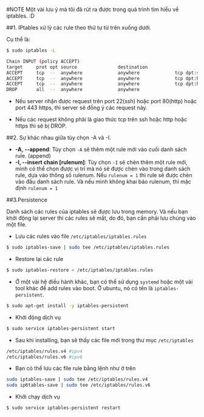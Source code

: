 #NOTE
Một vài lưu ý mà tôi đã rút ra được trong quá trình tìm hiểu về iptables. :D

##1. IPtables xử lý các rule theo thứ tự từ trên xuống dưới.

Cụ thể là:
```sh
$ sudo iptables -L

Chain INPUT (policy ACCEPT)
target     prot opt source               destination         
ACCEPT     tcp  --  anywhere             anywhere             tcp dpt:ssh
ACCEPT     tcp  --  anywhere             anywhere             tcp dpt:http
ACCEPT     tcp  --  anywhere             anywhere             tcp dpt:https
DROP       all  --  anywhere             anywhere
```
- Nếu server nhận được request trên port 22(ssh) hoặc port 80(http) hoặc port 443 https, thì server sẽ đồng ý các request này.

- Nếu các request không phải là giao thức tcp trên ssh hoặc http hoặc https thì sẽ bị DROP.

##2. Sự khác nhau giữa tùy chọn -A và -I.
- **-A, --append**: Tùy chọn `-A` sẽ thêm một rule mới vào cuối danh sách rule. (append)
- **-I, --insert chain [rulenum]**: Tùy chọn `-I` sẽ chèn thêm một rule mới, mình có thể chọn được vị trí mà nó sẽ được chèn vào trong danh sách rule, dựa vào thông số rulenum. Nếu `rulenum = 1` thì rule sẽ được chèn vào đầu danh sách rule. Và nếu mình không khai báo rulenum, thì mặc định `rulenum = 1`

##3.Persistence

Danh sách các rules của iptables sẽ được lưu trong memory. Và nếu bạn khởi động lại server thì các rules sẽ mất, do đó, bạn cần phải lưu chúng vào một file.

- Lưu các rules vào file `/etc/iptables/iptables.rules`
```sh
$ sudo iptables-save | sudo tee /etc/iptables/iptables.rules
```
- Restore lại các rule
```sh
$ sudo iptables-restore < /etc/iptables/iptables.rules
```

- Ở một vài hệ điều hành khác, bạn có thể sử dụng `systemd` hoặc một vài tool khác để add rules vào boot. Ở ubuntu, nó có tên là `iptables-persistent`.
```sh
$ sudo apt-get install -y iptables-persistent
```
- Khởi động dịch vụ
```sh
$ sudo service iptables-persistent start
```
- Sau khi installing, bạn sẽ thấy các file mới trong thư mục `/etc/iptables`
```sh
/etc/iptables/rules.v4 #ipv4
/etc/iptables/rules.v6 #ipv6
```

- Bạn có thể lưu các file rule bằng lệnh như ở trên
```sh
sudo iptables-save | sudo tee /etc/iptables/rules.v4
sudo ip6tables-save | sudo tee /etc/iptables/rules.v6
```
- Khởi chạy dịch vụ
```sh
$ sudo service iptables-persistent restart
```
